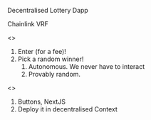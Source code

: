 Decentralised Lottery Dapp

Chainlink VRF 

<<Writing the contracts>>
1. Enter (for a fee)!
2. Pick a random winner!
    1. Autonomous. We never have to interact
    2. Provably random.

<<Build the Frontend>>
1. Buttons, NextJS
2. Deploy it in decentralised Context
